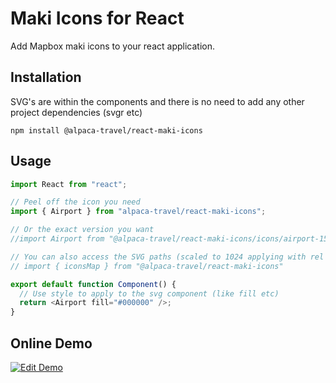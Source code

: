 # Maki Icons for React

Add Mapbox maki icons to your react application.

## Installation

SVG's are within the components and there is no need to add any other project dependencies (svgr etc)

```
npm install @alpaca-travel/react-maki-icons
```

## Usage

```javascript
import React from "react";

// Peel off the icon you need
import { Airport } from "alpaca-travel/react-maki-icons";

// Or the exact version you want
//import Airport from "@alpaca-travel/react-maki-icons/icons/airport-15";

// You can also access the SVG paths (scaled to 1024 applying with rel and rounding)
// import { iconsMap } from "@alpaca-travel/react-maki-icons"

export default function Component() {
  // Use style to apply to the svg component (like fill etc)
  return <Airport fill="#000000" />;
}
```

## Online Demo

[![Edit Demo](https://codesandbox.io/static/img/play-codesandbox.svg)](https://codesandbox.io/s/react-maki-icons-1f6kq?file=/src/App.tsx)
